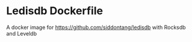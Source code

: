 # Ledisdb Dockerfile

A docker image for https://github.com/siddontang/ledisdb with Rocksdb and Leveldb

